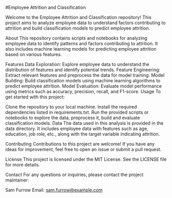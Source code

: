 #Employee Attrition and Classification 

Welcome to the Employee Attrition and Classification repository! This project aims to analyze employee data to understand factors contributing to attrition and build classification models to predict employee attrition.

About
This repository contains scripts and notebooks for analyzing employee data to identify patterns and factors contributing to attrition. It also includes machine learning models for predicting employee attrition based on various features.

Features
Data Exploration: Explore employee data to understand the distribution of features and identify potential trends.
Feature Engineering: Extract relevant features and preprocess the data for model training.
Model Building: Build classification models using machine learning algorithms to predict employee attrition.
Model Evaluation: Evaluate model performance using metrics such as accuracy, precision, recall, and F1-score.
Usage
To get started with this project:

Clone the repository to your local machine.
Install the required dependencies listed in requirements.txt.
Run the provided scripts or notebooks to explore the data, preprocess it, build and evaluate classification models.
Data
The data used in this analysis is provided in the data directory. It includes employee data with features such as age, education, job role, etc., along with the target variable indicating attrition.

Contributing
Contributions to this project are welcome! If you have any ideas for improvement, feel free to open an issue or submit a pull request.

License
This project is licensed under the MIT License. See the LICENSE file for more details.

Contact
For any questions or inquiries, please contact the project maintainer:

Sam Furrow
Email: sam.furrow@example.com
